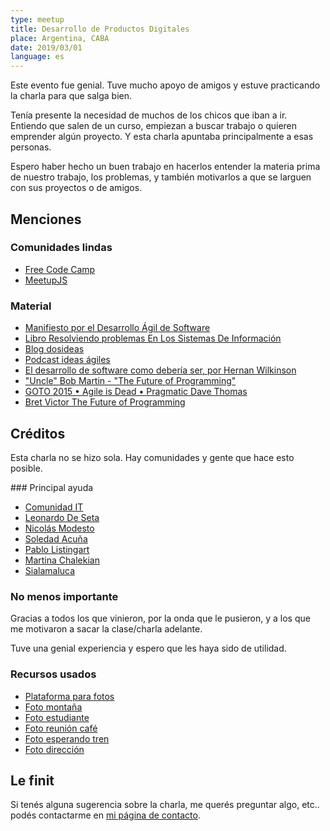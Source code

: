 ```yaml
---
type: meetup
title: Desarrollo de Productos Digitales
place: Argentina, CABA
date: 2019/03/01
language: es
---
```

Este evento fue genial. Tuve mucho apoyo de amigos y estuve practicando la charla para que salga bien.

Tenía presente la necesidad de muchos de los chicos que iban a ir. Entiendo que salen de un curso, empiezan a buscar trabajo o quieren emprender algún proyecto. Y esta charla apuntaba principalmente a esas personas.

Espero haber hecho un buen trabajo en hacerlos entender la materia prima de nuestro trabajo, los problemas, y también motivarlos a que se larguen con sus proyectos o de amigos.

## Menciones

### Comunidades lindas
- [Free Code Camp](https://freecodecampba.org/chat/)
- [MeetupJS](https://slack.meetupjs.com.ar/)

### Material
- [Manifiesto por el Desarrollo Ágil de Software](https://agilemanifesto.org/iso/es/manifesto.html)
- [Libro Resolviendo problemas En Los Sistemas De Información](https://mega.nz/#!hfoSibrL!jAQcsvhZH7vu2LhiE_UPZXIl2227LXU7HMiFgFMrPb8)
- [Blog dosideas](https://dosideas.com/)
- [Podcast ideas ágiles](https://dosideas.com/podcast/ideasagiles)
- [El desarrollo de software como debería ser, por Hernan Wilkinson](https://youtu.be/lV9ozQbYEnc)
- ["Uncle" Bob Martin - "The Future of Programming"](https://youtu.be/ecIWPzGEbFc)
- [GOTO 2015 • Agile is Dead • Pragmatic Dave Thomas](https://youtu.be/a-BOSpxYJ9M)
- [Bret Victor The Future of Programming](https://youtu.be/8pTEmbeENF4)

## Créditos
Esta charla no se hizo sola. Hay comunidades y gente que hace esto posible.

### Principal ayuda
- [Comunidad IT](https://twitter.com/ComunidadITorg)
- [Leonardo De Seta](https://twitter.com/leonardodeseta)
- [Nicolás Modesto](https://twitter.com/Soy_NM)
- [Soledad Acuña](https://twitter.com/MSoledad_Acuna)
- [Pablo Listingart](https://twitter.com/plistingart)
- [Martina Chalekian](https://twitter.com/MartinaaC)
- [Sialamaluca](https://www.facebook.com/sialamaluca)

### No menos importante
Gracias a todos los que vinieron, por la onda que le pusieron, y a los que me motivaron a sacar la clase/charla adelante.

Tuve una genial experiencia y espero que les haya sido de utilidad.

### Recursos usados
- [Plataforma para fotos](https://unsplash.com)
- [Foto montaña](https://unsplash.com/photos/oQDqQjCCLoYs)
- [Foto estudiante](https://unsplash.com/photos/DVgSOznWH_M)
- [Foto reunión café](https://unsplash.com/photos/8SUJkSLW8AI)
- [Foto esperando tren](https://unsplash.com/photos/whrCX5hjKX0)
- [Foto dirección](https://unsplash.com/photos/2-HWopOOXP4)

## Le finit
Si tenés alguna sugerencia sobre la charla, me querés preguntar algo, etc.. podés contactarme en [mi página de contacto](https://nperrin.io/contact?subject=algo+de+tu+charla).